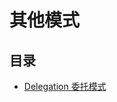 # 其他模式

## 目录
- [Delegation 委托模式](https://github.com/sunzhangshuai/design-patterns/tree/master/app/OtherPatterns/Delegation)
